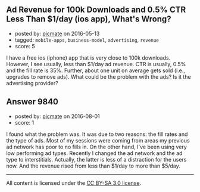 ## Ad Revenue for 100k Downloads and 0.5% CTR Less Than $1/day (ios app), What's Wrong?

- posted by: [picmate](https://stackexchange.com/users/268327/picmate) on 2016-05-13
- tagged: `mobile-apps`, `business-model`, `advertising`, `revenue`
- score: 5

<p>I have a free ios (iphone) app that is very close to 100k downloads. However, I see usually, less than $1/day ad revenue. CTR is usually, 0.5% and the fill rate is 35%. Further, about one unit on average gets sold (i.e., upgrades to remove ads). What could be the problem with the ads? Is it the advertising provider?</p>



## Answer 9840

- posted by: [picmate](https://stackexchange.com/users/268327/picmate) on 2016-08-01
- score: 1

<p>I found what the problem was. It was due to two reasons: the fill rates and the type of ads. Most of my sessions were coming from areas my previous ad network has poor to no fills in. On the other hand, I've been using very low performing ad types. Recently I changed the ad network and the ad type to interstitials. Actually, the latter is less of a distraction for the users now. And the revenue rised from less than $1/day to more than $5/day.</p>




---

All content is licensed under the [CC BY-SA 3.0 license](https://creativecommons.org/licenses/by-sa/3.0/).
